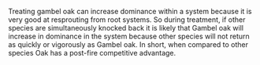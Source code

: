 Treating gambel oak can increase dominance within a system because it is very good at resprouting from root systems. So during treatment, if other species are simultaneously knocked back it is likely that Gambel oak will increase in dominance in the system because other species will not return as quickly or vigorously as Gambel oak.  In short, when compared to other species Oak has a post-fire competitive advantage. 